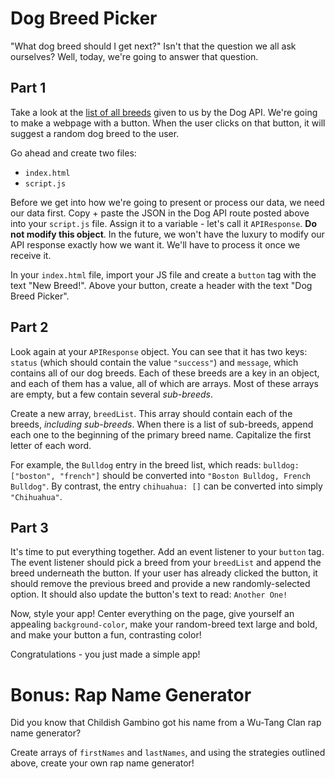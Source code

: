 # Dog Breed Picker

"What dog breed should I get next?" Isn't that the question we all ask ourselves? Well, today, we're going to answer that question.

## Part 1

Take a look at the [list of all breeds](https://dog.ceo/api/breeds/list/all) given to us by the Dog API. We're going to make a webpage with a button. When the user clicks on that button, it will suggest a random dog breed to the user.

Go ahead and create two files:

- `index.html`
- `script.js`

Before we get into how we're going to present or process our data, we need our data first. Copy + paste the JSON in the Dog API route posted above into your `script.js` file. Assign it to a variable - let's call it `APIResponse`. **Do not modify this object**. In the future, we won't have the luxury to modify our API response exactly how we want it. We'll have to process it once we receive it.

In your `index.html` file, import your JS file and create a `button` tag with the text "New Breed!". Above your button, create a header with the text "Dog Breed Picker".

## Part 2

Look again at your `APIResponse` object. You can see that it has two keys: `status` (which should contain the value `"success"`) and `message`, which contains all of our dog breeds. Each of these breeds are a key in an object, and each of them has a value, all of which are arrays. Most of these arrays are empty, but a few contain several _sub-breeds_.

Create a new array, `breedList`. This array should contain each of the breeds, _including sub-breeds_. When there is a list of sub-breeds, append each one to the beginning of the primary breed name. Capitalize the first letter of each word.

For example, the `Bulldog` entry in the breed list, which reads: `bulldog: ["boston", "french"]` should be converted into `"Boston Bulldog, French Bulldog"`. By contrast, the entry `chihuahua: []` can be converted into simply `"Chihuahua"`.

## Part 3

It's time to put everything together. Add an event listener to your `button` tag. The event listener should pick a breed from your `breedList` and append the breed underneath the button. If your user has already clicked the button, it should remove the previous breed and provide a new randomly-selected option. It should also update the button's text to read: `Another One!`

Now, style your app! Center everything on the page, give yourself an appealing `background-color`, make your random-breed text large and bold, and make your button a fun, contrasting color!

Congratulations - you just made a simple app!

# Bonus: Rap Name Generator

Did you know that Childish Gambino got his name from a Wu-Tang Clan rap name generator?

Create arrays of `firstNames` and `lastNames`, and using the strategies outlined above, create your own rap name generator!
